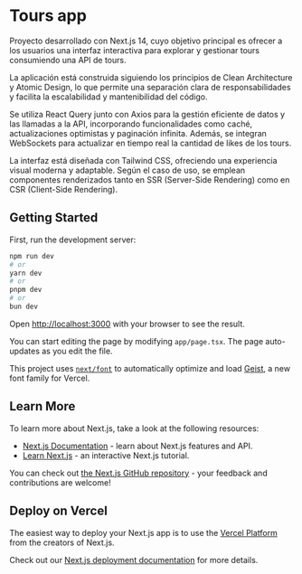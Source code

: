 # Tours app

Proyecto desarrollado con Next.js 14, cuyo objetivo principal es ofrecer a los usuarios una interfaz interactiva para explorar y gestionar tours consumiendo una API de tours.

La aplicación está construida siguiendo los principios de Clean Architecture y Atomic Design, lo que permite una separación clara de responsabilidades y facilita la escalabilidad y mantenibilidad del código.

Se utiliza React Query junto con Axios para la gestión eficiente de datos y las llamadas a la API, incorporando funcionalidades como caché, actualizaciones optimistas y paginación infinita. Además, se integran WebSockets para actualizar en tiempo real la cantidad de likes de los tours.

La interfaz está diseñada con Tailwind CSS, ofreciendo una experiencia visual moderna y adaptable. Según el caso de uso, se emplean componentes renderizados tanto en SSR (Server-Side Rendering) como en CSR (Client-Side Rendering).

## Getting Started

First, run the development server:

```bash
npm run dev
# or
yarn dev
# or
pnpm dev
# or
bun dev
```

Open [http://localhost:3000](http://localhost:3000) with your browser to see the result.

You can start editing the page by modifying `app/page.tsx`. The page auto-updates as you edit the file.

This project uses [`next/font`](https://nextjs.org/docs/app/building-your-application/optimizing/fonts) to automatically optimize and load [Geist](https://vercel.com/font), a new font family for Vercel.

## Learn More

To learn more about Next.js, take a look at the following resources:

- [Next.js Documentation](https://nextjs.org/docs) - learn about Next.js features and API.
- [Learn Next.js](https://nextjs.org/learn) - an interactive Next.js tutorial.

You can check out [the Next.js GitHub repository](https://github.com/vercel/next.js) - your feedback and contributions are welcome!

## Deploy on Vercel

The easiest way to deploy your Next.js app is to use the [Vercel Platform](https://vercel.com/new?utm_medium=default-template&filter=next.js&utm_source=create-next-app&utm_campaign=create-next-app-readme) from the creators of Next.js.

Check out our [Next.js deployment documentation](https://nextjs.org/docs/app/building-your-application/deploying) for more details.

